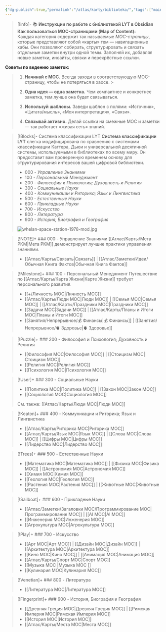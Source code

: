 ```yaml
---
{"dg-publish":true,"permalink":"/atlas/karty/biblioteka/","tags":["main-map","gardenEntry","gardenEntry","gardenEntry","gardenEntry"],"noteIcon":"","created":"2023-12-10T01:48:20.000+05:00"}
---
```



> [!info]- 📚 **Инструкции по работе с библиотекой LYT в Obsidian**
> **Как пользоваться MOC-страницами (Map of Content):**  
 Каждая категория содержит так называемые _MOC-страницы_, которые представляют собой «карты» тем — навигационные хабы. Они позволяют собирать, структурировать и связать отдельные заметки внутри одной темы. Заполняй их, добавляя новые заметки, инсайты, связки и перекрёстные ссылки.
 >
 **Советы по ведению заметок:**
 >
 >1. **Начинай с MOC.** Всегда заходи в соответствующую MOC-страницу, чтобы не потеряться в хаосе.
    >
>2. **Одна идея — одна заметка.** Чем компактнее и конкретнее заметка, тем лучше она будет связываться.
>	 
>3. **Используй шаблоны.** Заведи шаблон с полями: «Источник», «Цитата/мысль», «Моя интерпретация», «Связи».
>    
>4. **Связывай активно.** Делай ссылки на смежные MOC и заметки — так работает «живая сеть» знаний.

> [!Blocks]- Система классификации LYT
> **Система классификации LYT** слегка модифицирована по сравнению с системами классификации Каттера, Дьюи и универсальной десятичной системы, используемыми в библиотеках по всему миру. Он предоставит вам проверенную временем основу для структурирования интересов вашей цифровой библиотеки.
>
> - 000 - *Управление Знаниями*
> - 100  - *Персональный Менеджмент*
> - 200 - *Философия и Психология; Духовность и Религия*
> - 300 - *Социальные Науки*
> - 400 - *Коммуникации и Риторика; Язык и Лингвистика*
> - 500 - *Естественные Науки*
> - 600 - *Прикладные Науки*
> - 700 - *Искусство*
> - 800 - *Литература*
> - 900 - *История, Биография и География*
> 
> ![whelan-space-station-1978-mod.jpg](/img/user/%D0%90%D1%82%D0%BB%D0%B0%D1%81/%D0%A3%D1%82%D0%B8%D0%BB%D0%B8%D1%82%D1%8B/%D0%A4%D0%B0%D0%B9%D0%BB%D1%8B/whelan-space-station-1978-mod.jpg)
> 

> [!NOTE]+ ### 000 - Управление Знаниями
> [[Атлас/Карты/Мета PKM\|Мета PKM]] демонстрирует лучшие практики управления знаниями.
> 
> - [[Атлас/Карты/Связать\|Связать]] | [[Атлас/Заметки/Идеи/Обычная Книга Фактов\|Обычная Книга Фактов]] 

> [!Milestone]+ ### 100 - Персональный Менеджмент
> Путешествие по [[Атлас/Карты/Карта Жизни\|Карте Жизни]] требует персонального развития.
> 
> - [[+/Личность MOC\|Личность MOC]]
> - [[Атлас/Карты/Люди MOC\|Люди MOC]] | [[Семья MOC\|Семья MOC]] | [[Атлас/Карты/Праздники MOC\|Праздники MOC]]
> - [[Задачи MOC\|Задачи MOC]] | [[Атлас/Карты/Планы и Итоги MOC\|Планы и Итоги MOC]]
> - [[Занятия/Непрерывное/💰 Финансы\|💰 Финансы]] | [[Занятия/Непрерывное/🫀 Здоровье\|🫀 Здоровье]]

> [!Puzzle]+ ### 200 - Философия и Психология; Духовность и Религия
> - [[Философия MOC\|Философия MOC]] | [[Стоицизм MOC\|Стоицизм MOC]]
> - [[Религия MOC\|Религия MOC]]
> - [[Психология MOC\|Психология MOC]]

> [!User]+ ### 300 - Социальные Науки
> - [[Политика MOC\|Политика MOC]] | [[Закон MOC\|Закон MOC]] 
> - [[Социология MOC\|Социология MOC]]
> 
> См. также:  [[Атлас/Карты/Люди MOC\|Люди MOC]]

> [!Keaton]+ ### 400 - Коммуникации и Риторика; Язык и Лингвистика
> 
> - [[Атлас/Карты/Риторика MOC\|Риторика MOC]]
> - [[Атлас/Карты/Язык MOC\|Язык MOC]] | [[Слова MOC\|Слова MOC]] | [[Цифры MOC\|Цифры MOC]]
> - [[Лидерство MOC\|Лидерство MOC]]

> [!Trees]+ ### 500 - Естественные Науки
> - [[Математика MOC\|Математика MOC]] | [[Физика MOC\|Физика MOC]] | [[Астрономия MOC\|Астрономия MOC]]
> - [[Химия MOC\|Химия MOC]]
> - [[Геология MOC\|Геология MOC]]
> - [[Растения MOC\|Растения MOC]] | [[Животные MOC\|Животные MOC]]
> 

> [!Sailboat]+ ### 600 - Прикладные Науки
> -  [[Атлас/Заметки/Загаловки MOC/Программирование MOC\|Программирование MOC]] | [[AI MOC\|AI MOC]] 
> - [[Инженерия MOC\|Инженерия MOC]]
> - [[Агрокультура MOC\|Агрокультура MOC]]

> [!Play]+ ### 700 - Искусство
> 
> - [[Арт MOC\|Арт MOC]] | [[Дизайн MOC\|Дизайн MOC]] | [[Архитектура MOC\|Архитектура MOC]]  
> - [[Кино MOC\|Кино MOC]] | [[Анимация MOC\|Анимация MOC]]
> - [[Атлас/Карты/Спорт MOC\|Спорт MOC]]
> - [[Музыка MOC \|Музыка MOC ]]
> - [[Кулинария MOC\|Кулинария MOC]]

> [!Venetian]+ ### 800 - Литература
> - [[Литература MOC\|Литература MOC]]

> [!Fingerprint]+ ### 900 - История, Биография и География
> - [[Древняя Греция MOC\|Древняя Греция MOC]] | [[Римская Империя MOC\|Римская Империя MOC]]
> - [[История MOC\|История MOC]] 
> - [[Атлас/Карты/Места MOC\|Места MOC]]

